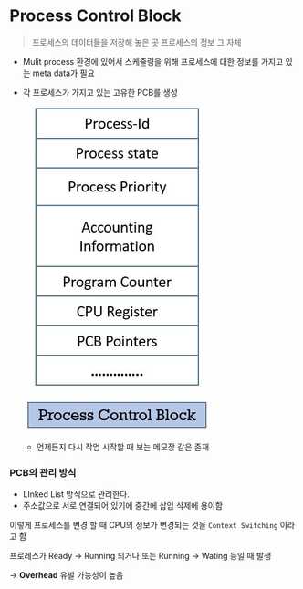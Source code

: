# Process Control Block

> 프로세스의 데이터들을 저장해 놓은 곳 프로세스의 정보 그 자체
> 
- Mulit process 환경에 있어서 스케줄링을 위해 프로세스에 대한 정보를 가지고 있는 meta data가 필요
- 각 프로세스가 가지고 있는 고유한 PCB를 생성
    
    ![Untitled](Process%20Control%20Block%2045a8d0cf57c84995931dc6e03c3d16f7/Untitled.png)
    
    - 언제든지 다시 작업 시작할 때 보는 메모장 같은 존재

### PCB의 관리 방식

- LInked List 방식으로 관리한다.
- 주소값으로 서로 연결되어 있기에 중간에 삽입 삭제에 용이함

이렇게 프로세스를 변경 할 때 CPU의 정보가 변경되는 것을 `Context Switching` 이라고 함

프로레스가 Ready → Running 되거나 또는 Running → Wating 등일 때 발생

→ **Overhead** 유발 가능성이 높음